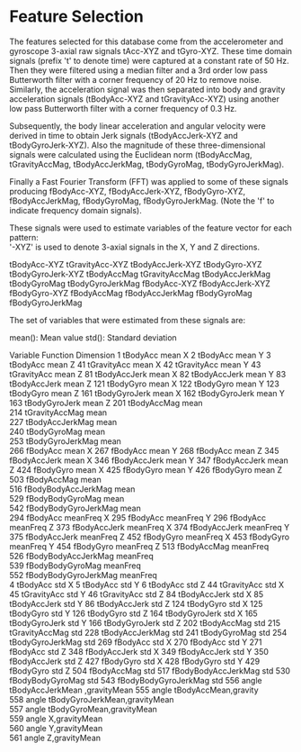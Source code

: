 Feature Selection 
=================

The features selected for this database come from the accelerometer and gyroscope 3-axial raw signals tAcc-XYZ and tGyro-XYZ. These time domain signals (prefix 't' to denote time) were captured at a constant rate of 50 Hz. Then they were filtered using a median filter and a 3rd order low pass Butterworth filter with a corner frequency of 20 Hz to remove noise. Similarly, the acceleration signal was then separated into body and gravity acceleration signals (tBodyAcc-XYZ and tGravityAcc-XYZ) using another low pass Butterworth filter with a corner frequency of 0.3 Hz. 

Subsequently, the body linear acceleration and angular velocity were derived in time to obtain Jerk signals (tBodyAccJerk-XYZ and tBodyGyroJerk-XYZ). Also the magnitude of these three-dimensional signals were calculated using the Euclidean norm (tBodyAccMag, tGravityAccMag, tBodyAccJerkMag, tBodyGyroMag, tBodyGyroJerkMag). 

Finally a Fast Fourier Transform (FFT) was applied to some of these signals producing fBodyAcc-XYZ, fBodyAccJerk-XYZ, fBodyGyro-XYZ, fBodyAccJerkMag, fBodyGyroMag, fBodyGyroJerkMag. (Note the 'f' to indicate frequency domain signals). 

These signals were used to estimate variables of the feature vector for each pattern:  
'-XYZ' is used to denote 3-axial signals in the X, Y and Z directions.

tBodyAcc-XYZ
tGravityAcc-XYZ
tBodyAccJerk-XYZ
tBodyGyro-XYZ
tBodyGyroJerk-XYZ
tBodyAccMag
tGravityAccMag
tBodyAccJerkMag
tBodyGyroMag
tBodyGyroJerkMag
fBodyAcc-XYZ
fBodyAccJerk-XYZ
fBodyGyro-XYZ
fBodyAccMag
fBodyAccJerkMag
fBodyGyroMag
fBodyGyroJerkMag

The set of variables that were estimated from these signals are: 

mean(): Mean value
std(): Standard deviation






Variable	Function	Dimension
1 tBodyAcc	mean	X
2 tBodyAcc	mean	Y
3 tBodyAcc	mean	Z
41 tGravityAcc	mean	X
42 tGravityAcc	mean	Y
43 tGravityAcc	mean	Z
81 tBodyAccJerk	mean	X
82 tBodyAccJerk	mean	Y
83 tBodyAccJerk	mean	Z
121 tBodyGyro	mean	X
122 tBodyGyro	mean	Y
123 tBodyGyro	mean	Z
161 tBodyGyroJerk	mean	X
162 tBodyGyroJerk	mean	Y
163 tBodyGyroJerk	mean	Z
201 tBodyAccMag	mean	
214 tGravityAccMag	mean	
227 tBodyAccJerkMag	mean	
240 tBodyGyroMag	mean	
253 tBodyGyroJerkMag	mean	
266 fBodyAcc	mean	X
267 fBodyAcc	mean	Y
268 fBodyAcc	mean	Z
345 fBodyAccJerk	mean	X
346 fBodyAccJerk	mean	Y
347 fBodyAccJerk	mean	Z
424 fBodyGyro	mean	X
425 fBodyGyro	mean	Y
426 fBodyGyro	mean	Z
503 fBodyAccMag	mean	
516 fBodyBodyAccJerkMag	mean	
529 fBodyBodyGyroMag	mean	
542 fBodyBodyGyroJerkMag	mean	
294 fBodyAcc	meanFreq	X
295 fBodyAcc	meanFreq	Y
296 fBodyAcc	meanFreq	Z
373 fBodyAccJerk	meanFreq	X
374 fBodyAccJerk	meanFreq	Y
375 fBodyAccJerk	meanFreq	Z
452 fBodyGyro	meanFreq	X
453 fBodyGyro	meanFreq	Y
454 fBodyGyro	meanFreq	Z
513 fBodyAccMag	meanFreq	
526 fBodyBodyAccJerkMag	meanFreq	
539 fBodyBodyGyroMag	meanFreq	
552 fBodyBodyGyroJerkMag	meanFreq	
4 tBodyAcc	std	X
5 tBodyAcc	std	Y
6 tBodyAcc	std	Z
44 tGravityAcc	std	X
45 tGravityAcc	std	Y
46 tGravityAcc	std	Z
84 tBodyAccJerk	std	X
85 tBodyAccJerk	std	Y
86 tBodyAccJerk	std	Z
124 tBodyGyro	std	X
125 tBodyGyro	std	Y
126 tBodyGyro	std	Z
164 tBodyGyroJerk	std	X
165 tBodyGyroJerk	std	Y
166 tBodyGyroJerk	std	Z
202 tBodyAccMag	std	
215 tGravityAccMag	std	
228 tBodyAccJerkMag	std	
241 tBodyGyroMag	std	
254 tBodyGyroJerkMag	std	
269 fBodyAcc	std	X
270 fBodyAcc	std	Y
271 fBodyAcc	std	Z
348 fBodyAccJerk	std	X
349 fBodyAccJerk	std	Y
350 fBodyAccJerk	std	Z
427 fBodyGyro	std	X
428 fBodyGyro	std	Y
429 fBodyGyro	std	Z
504 fBodyAccMag	std	
517 fBodyBodyAccJerkMag	std	
530 fBodyBodyGyroMag	std	
543 fBodyBodyGyroJerkMag	std	
556 angle	tBodyAccJerkMean	,gravityMean
555 angle	tBodyAccMean,gravity	
558 angle	tBodyGyroJerkMean,gravityMean	
557 angle	tBodyGyroMean,gravityMean	
559 angle	X,gravityMean	
560 angle	Y,gravityMean	
561 angle	Z,gravityMean	
